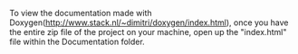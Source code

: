 To view the documentation made with Doxygen(http://www.stack.nl/~dimitri/doxygen/index.html), once you have the entire zip file of the project on your machine, open up the "index.html" file within the Documentation folder.